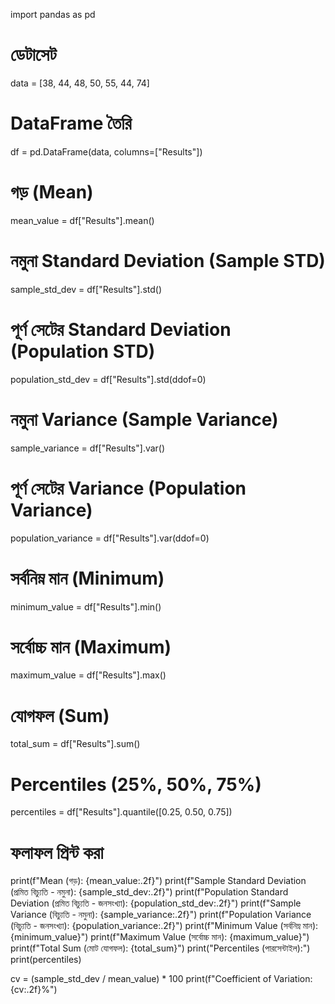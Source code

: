 import pandas as pd

# ডেটাসেট
data = [38, 44, 48, 50, 55, 44, 74]

# DataFrame তৈরি
df = pd.DataFrame(data, columns=["Results"])

# গড় (Mean)
mean_value = df["Results"].mean()

# নমুনা Standard Deviation (Sample STD)
sample_std_dev = df["Results"].std()

# পূর্ণ সেটের Standard Deviation (Population STD)
population_std_dev = df["Results"].std(ddof=0)

# নমুনা Variance (Sample Variance)
sample_variance = df["Results"].var()

# পূর্ণ সেটের Variance (Population Variance)
population_variance = df["Results"].var(ddof=0)

# সর্বনিম্ন মান (Minimum)
minimum_value = df["Results"].min()

# সর্বোচ্চ মান (Maximum)
maximum_value = df["Results"].max()

# যোগফল (Sum)
total_sum = df["Results"].sum()

# Percentiles (25%, 50%, 75%)
percentiles = df["Results"].quantile([0.25, 0.50, 0.75])

# ফলাফল প্রিন্ট করা
print(f"Mean (গড়): {mean_value:.2f}")
print(f"Sample Standard Deviation (প্রমিত বিচ্যুতি - নমুনা): {sample_std_dev:.2f}")
print(f"Population Standard Deviation (প্রমিত বিচ্যুতি - জনসংখ্যা): {population_std_dev:.2f}")
print(f"Sample Variance (বিচ্যুতি - নমুনা): {sample_variance:.2f}")
print(f"Population Variance (বিচ্যুতি - জনসংখ্যা): {population_variance:.2f}")
print(f"Minimum Value (সর্বনিম্ন মান): {minimum_value}")
print(f"Maximum Value (সর্বোচ্চ মান): {maximum_value}")
print(f"Total Sum (মোট যোগফল): {total_sum}")
print("Percentiles (পারসেন্টাইল):")
print(percentiles)

cv = (sample_std_dev / mean_value) * 100
print(f"Coefficient of Variation: {cv:.2f}%")



